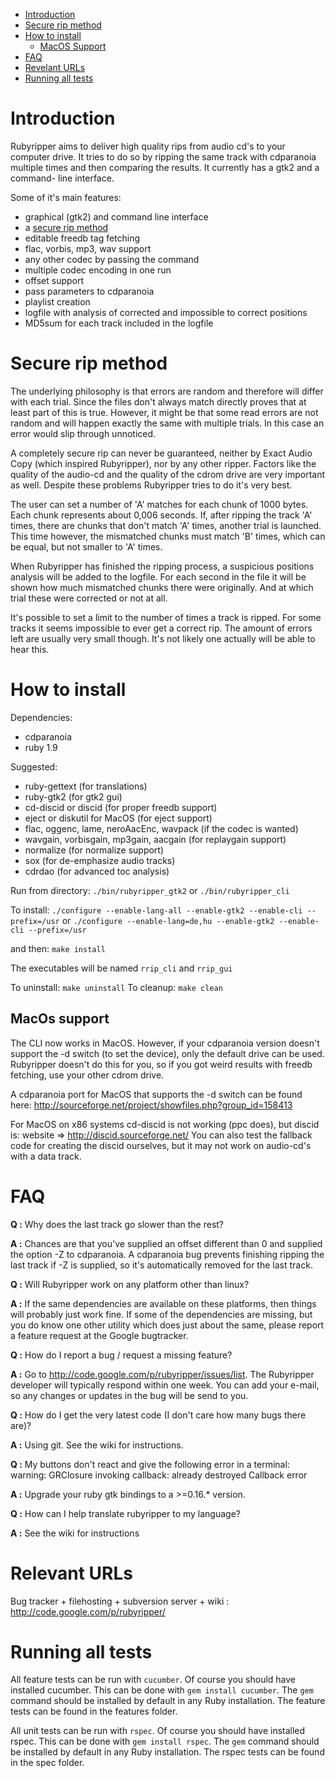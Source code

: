 * [Introduction](#Introduction)
* [Secure rip method](#Secure-rip)
* [How to install](#How-to-install)
  * [MacOS Support](#MacOS-support)
* [FAQ](#FAQ)
* [Revelant URLs](#Revelant-urls)
* [Running all tests](#Running-all-tests)


# Introduction<a name="Introduction"></a>

Rubyripper aims to deliver high quality rips from audio cd's to your computer
drive. It tries to do so by ripping the same track with cdparanoia multiple
times and then comparing the results. It currently has a gtk2 and a command-
line interface.

Some of it's main features:
* graphical (gtk2) and command line interface
* a [secure rip method](#Secure-rip)
* editable freedb tag fetching
* flac, vorbis, mp3, wav support
* any other codec by passing the command
* multiple codec encoding in one run
* offset support
* pass parameters to cdparanoia
* playlist creation
* logfile with analysis of corrected and impossible to correct positions
* MD5sum for each track included in the logfile


# Secure rip method<a name="Secure-rip-method"></a>

The underlying philosophy is that errors are random and therefore will differ
with each trial. Since the files don't always match directly proves that at
least part of this is true. However, it might be that some read errors are not
random and will happen exactly the same with multiple trials. In this case an
error would slip through unnoticed.

A completely secure rip can never be guaranteed, neither by Exact Audio Copy
(which inspired Rubyripper), nor by any other ripper. Factors like the
quality of the audio-cd and the quality of the cdrom drive are very important
as well. Despite these problems Rubyripper tries to do it's very best.

The user can set a number of 'A' matches for each chunk of 1000 bytes. Each
chunk represents about 0,006 seconds. If, after ripping the track 'A' times,
there are chunks that don't match 'A' times, another trial is launched. This
time however, the mismatched chunks must match 'B' times, which can be equal,
but not smaller to 'A' times.

When Rubyripper has finished the ripping process, a suspicious positions
analysis will be added to the logfile. For each second in the file it will
be shown how much mismatched chunks there were originally. And at which trial
these were corrected or not at all.

It's possible to set a limit to the number of times a track is ripped. For some
tracks it seems impossible to ever get a correct rip. The amount of errors left
are usually very small though. It's not likely one actually will be able to
hear this.


# How to install<a name="How-to-install"></a>

Dependencies:
* cdparanoia
* ruby 1.9

Suggested:
* ruby-gettext (for translations)
* ruby-gtk2 (for gtk2 gui)
* cd-discid or discid (for proper freedb support)
* eject or diskutil for MacOS (for eject support)
* flac, oggenc, lame, neroAacEnc, wavpack (if the codec is wanted)
* wavgain, vorbisgain, mp3gain, aacgain (for replaygain support)
* normalize (for normalize support)
* sox (for de-emphasize audio tracks)
* cdrdao (for advanced toc analysis)

Run from directory:
`./bin/rubyripper_gtk2` or `./bin/rubyripper_cli`

To install:
`./configure --enable-lang-all --enable-gtk2 --enable-cli --prefix=/usr` or
`./configure --enable-lang=de,hu --enable-gtk2 --enable-cli --prefix=/usr`

and then: `make install`

The executables will be named `rrip_cli` and `rrip_gui`

To uninstall: `make uninstall`
To cleanup: `make clean`


## MacOs support<a name="MacOS-support"></a>

The CLI now works in MacOS. However, if your cdparanoia version
doesn't support the -d switch (to set the device), only the default
drive can be used. Rubyripper doesn't do this for you, so if you got
weird results with freedb fetching, use your other cdrom drive.

A cdparanoia port for MacOS that supports the -d switch can be found here:
http://sourceforge.net/project/showfiles.php?group_id=158413

For MacOS on x86 systems cd-discid is not working (ppc does), but discid is:
website => http://discid.sourceforge.net/
You can also test the fallback code for creating the discid ourselves,
but it may not work on audio-cd's with a data track.


# FAQ<a name="FAQ"></a>

**Q :** Why does the last track go slower than the rest?

**A :** Chances are that you've supplied an offset different than 0 and supplied the
option -Z to cdparanoia. A cdparanoia bug prevents finishing ripping the last
track if -Z is supplied, so it's automatically removed for the last track.

**Q :** Will Rubyripper work on any platform other than linux?

**A :** If the same dependencies are available on these platforms, then things will
probably just work fine. If some of the dependencies are missing, but you do
know one other utility which does just about the same, please report a
feature request at the Google bugtracker.

**Q :** How do I report a bug / request a missing feature?

**A :** Go to http://code.google.com/p/rubyripper/issues/list. The Rubyripper
developer will typically respond within one week. You can add your e-mail,
so any changes or updates in the bug will be send to you.

**Q :** How do I get the very latest code (I don't care how many bugs there are)?

**A :** Using git. See the wiki for instructions.

**Q :** My buttons don't react and give the following error in a terminal:
warning: GRClosure invoking callback: already destroyed Callback error

**A :** Upgrade your ruby gtk bindings to a >=0.16.* version.

**Q :** How can I help translate rubyripper to my language?

**A :** See the wiki for instructions


# Relevant URLs<a name="Relevant-urls"></a>

Bug tracker + filehosting + subversion server + wiki :
http://code.google.com/p/rubyripper/


# Running all tests<a name="Running-all-tests"></a>
All feature tests can be run with `cucumber`. Of course you should have
installed cucumber. This can be done with `gem install cucumber`. The
`gem` command should be installed by default in any Ruby installation.
The feature tests can be found in the features folder.

All unit tests can be run with `rspec`. Of course you should have
installed rspec. This can be done with `gem install rspec`. The
`gem` command should be installed by default in any Ruby installation.
The rspec tests can be found in the spec folder.
